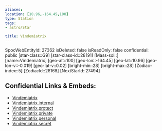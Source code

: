 ```yaml
---
aliases: 
location: [10.96,-164.45,100]
type: Station
tags:
- astro/Star

title: Vindemiatrix
---
```

SpocWebEntityId: 27362
isDeleted: false
isReadOnly: false
confidential: public
[star-class::G9]
[star-class-id::28191]
[Mass-sol::]
[name::Vindemiatrix]
[geo-alt::100]
[geo-lon::-164.45]
[geo-lat::10.96]
[geo-lon-v::-0.019]
[geo-lat-v::0.02]
[bright-min::28]
[bright-max::28]
[Zodiac-index::5]
[ZodiacId::28168]
[NextStarId::27494]



## Confidential Links & Embeds: 
- [Vindemiatrix](../../../_public/astro/Star/Vindemiatrix.md) 
- [Vindemiatrix.internal](../../../_internal/astro/Star/Vindemiatrix.internal.md) 
- [Vindemiatrix.protect](../../../_protect/astro/Star/Vindemiatrix.protect.md) 
- [Vindemiatrix.private](../../../_private/astro/Star/Vindemiatrix.private.md) 
- [Vindemiatrix.personal](../../../_personal/astro/Star/Vindemiatrix.personal.md) 
- [Vindemiatrix.secret](../../../_secret/astro/Star/Vindemiatrix.secret.md) 
